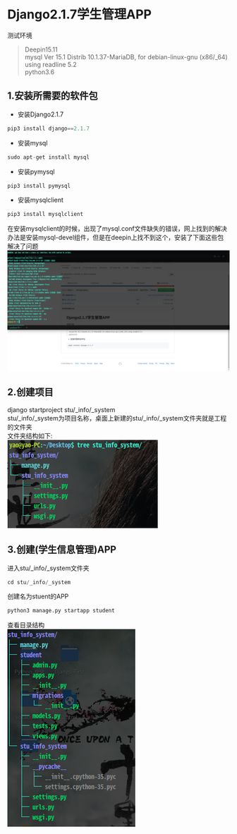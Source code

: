 # Django2.1.7学生管理APP  
测试环境  
>Deepin15.11  
>mysql  Ver 15.1 Distrib 10.1.37-MariaDB, for debian-linux-gnu (x86/_64) using readline 5.2  
>python3.6  
## 1.安装所需要的软件包
* 安装Django2.1.7  
```python
pip3 install django==2.1.7
```
* 安装mysql  
```python
sudo apt-get install mysql
```
* 安装pymysql  
```python
pip3 install pymysql
```
* 安装mysqlclient  
```python
pip3 install mysqlclient
```
在安装mysqlclient的时候，出现了mysql.conf文件缺失的错误，网上找到的解决办法是安装mysql-devel组件，但是在deepin上找不到这个，安装了下面这些包解决了问题  
![屏幕截图](picture-01.png)  
## 2.创建项目  
django startproject stu/_info/_system  
stu/_info/_system为项目名称，桌面上新建的stu/_info/_system文件夹就是工程的文件夹  
文件夹结构如下:  
![结构截图](picture-02.png)  
## 3.创建(学生信息管理)APP
进入stu/_info/_system文件夹  
```python
cd stu/_info/_system
```
创建名为stuent的APP  
```python
python3 manage.py startapp student
```
查看目录结构  
![目录结构](picture-03.png)  

